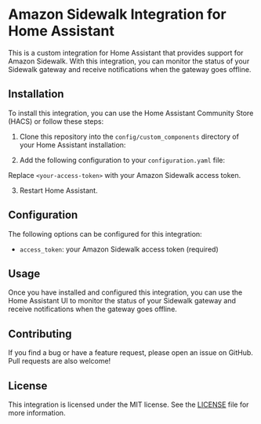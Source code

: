 # Amazon Sidewalk Integration for Home Assistant

This is a custom integration for Home Assistant that provides support for Amazon Sidewalk. With this integration, you can monitor the status of your Sidewalk gateway and receive notifications when the gateway goes offline.

## Installation

To install this integration, you can use the Home Assistant Community Store (HACS) or follow these steps:

1. Clone this repository into the `config/custom_components` directory of your Home Assistant installation:


2. Add the following configuration to your `configuration.yaml` file:


Replace `<your-access-token>` with your Amazon Sidewalk access token.

3. Restart Home Assistant.

## Configuration

The following options can be configured for this integration:

- `access_token`: your Amazon Sidewalk access token (required)

## Usage

Once you have installed and configured this integration, you can use the Home Assistant UI to monitor the status of your Sidewalk gateway and receive notifications when the gateway goes offline.

## Contributing

If you find a bug or have a feature request, please open an issue on GitHub. Pull requests are also welcome!

## License

This integration is licensed under the MIT license. See the [LICENSE](LICENSE) file for more information.

